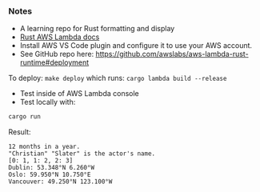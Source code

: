 ### Notes

* A learning repo for Rust formatting and display
* [Rust AWS Lambda docs](https://docs.aws.amazon.com/sdk-for-rust/latest/dg/lambda.html)
* Install AWS VS Code plugin and configure it to use your AWS account.
* See GitHub repo here: https://github.com/awslabs/aws-lambda-rust-runtime#deployment


To deploy: `make deploy` which runs: `cargo lambda build --release`

* Test inside of AWS Lambda console
* Test locally with:

```bash
cargo run
```

Result:
```
12 months in a year.
"Christian" "Slater" is the actor's name.
[0: 1, 1: 2, 2: 3]
Dublin: 53.348°N 6.260°W
Oslo: 59.950°N 10.750°E
Vancouver: 49.250°N 123.100°W
```
